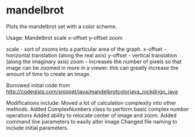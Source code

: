 # mandelbrot

Plots the mandelbrot set with a color scheme.

Usage: Mandelbrot scale x-offset y-offset zoom

scale     - sort of zooms into a particular area of the graph.
x-offset  - horizontal translation (along the real axis)
y-offset  - vertical translation (along the imaginary axis)
zoom      - increases the number of pixels so that image can be zoomed in more in a viewer.
            this can greatly increase the amount of time to create an image.

Borrowed initial code from http://codegists.com/snippet/java/mandelbrotcolorjava_rockdrigo_java

Modifications include:
Moved a lot of calculation complexity into other methods.
Added ComplexNumbers class to perform basic complex number operations
Added ability to relocate center of image and zoom.
Added command line parameters to easily alter image
Changed file naming to include initial parameters.
